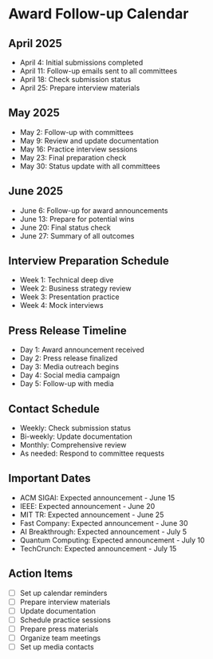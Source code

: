 # Award Follow-up Calendar

## April 2025
- April 4: Initial submissions completed
- April 11: Follow-up emails sent to all committees
- April 18: Check submission status
- April 25: Prepare interview materials

## May 2025
- May 2: Follow-up with committees
- May 9: Review and update documentation
- May 16: Practice interview sessions
- May 23: Final preparation check
- May 30: Status update with all committees

## June 2025
- June 6: Follow-up for award announcements
- June 13: Prepare for potential wins
- June 20: Final status check
- June 27: Summary of all outcomes

## Interview Preparation Schedule
- Week 1: Technical deep dive
- Week 2: Business strategy review
- Week 3: Presentation practice
- Week 4: Mock interviews

## Press Release Timeline
- Day 1: Award announcement received
- Day 2: Press release finalized
- Day 3: Media outreach begins
- Day 4: Social media campaign
- Day 5: Follow-up with media

## Contact Schedule
- Weekly: Check submission status
- Bi-weekly: Update documentation
- Monthly: Comprehensive review
- As needed: Respond to committee requests

## Important Dates
- ACM SIGAI: Expected announcement - June 15
- IEEE: Expected announcement - June 20
- MIT TR: Expected announcement - June 25
- Fast Company: Expected announcement - June 30
- AI Breakthrough: Expected announcement - July 5
- Quantum Computing: Expected announcement - July 10
- TechCrunch: Expected announcement - July 15

## Action Items
- [ ] Set up calendar reminders
- [ ] Prepare interview materials
- [ ] Update documentation
- [ ] Schedule practice sessions
- [ ] Prepare press materials
- [ ] Organize team meetings
- [ ] Set up media contacts
